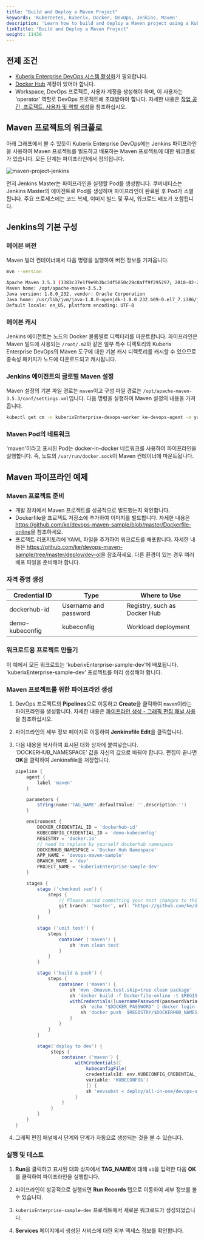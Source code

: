 ```yaml
---
title: "Build and Deploy a Maven Project"
keywords: 'Kubernetes, Kuberix, Docker, DevOps, Jenkins, Maven'
description: 'Learn how to build and deploy a Maven project using a Kuberix Enterprise pipeline.'
linkTitle: "Build and Deploy a Maven Project"
weight: 11430
---
```


## 전제 조건

- [Kuberix Enterprise DevOps 시스템 활성화](../../../pluggable-components/devops/)가 필요합니다.
- [Docker Hub](https://www.dockerhub.com/) 계정이 있어야 합니다.
- Workspace, DevOps 프로젝트, 사용자 계정을 생성해야 하며, 이 사용자는 'operator' 역할로 DevOps 프로젝트에 초대받아야 합니다. 자세한 내용은 [작업 공간, 프로젝트, 사용자 및 역할 생성](../../../quick-start/create-workspace-and-project/)을 참조하십시오.

## Maven 프로젝트의 워크플로

아래 그래프에서 볼 수 있듯이 Kuberix Enterprise DevOps에는 Jenkins 파이프라인을 사용하여 Maven 프로젝트를 빌드하고 배포하는 Maven 프로젝트에 대한 워크플로가 있습니다. 모든 단계는 파이프라인에서 정의됩니다.

![maven-project-jenkins](/images/docs/v3.3/devops-user-guide/examples/build-and-deploy-a-maven-project/maven-project-jenkins.png)

먼저 Jenkins Master는 파이프라인을 실행할 Pod를 생성합니다. 쿠버네티스는 Jenkins Master의 에이전트로 Pod를 생성하며 파이프라인이 완료된 후 Pod가 소멸됩니다. 주요 프로세스에는 코드 복제, 이미지 빌드 및 푸시, 워크로드 배포가 포함됩니다.

## Jenkins의 기본 구성

### 메이븐 버전

Maven 빌더 컨테이너에서 다음 명령을 실행하여 버전 정보를 가져옵니다.

```bash
mvn --version

Apache Maven 3.5.3 (3383c37e1f9e9b3bc3df5050c29c8aff9f295297; 2018-02-24T19:49:05Z)
Maven home: /opt/apache-maven-3.5.3
Java version: 1.8.0_232, vendor: Oracle Corporation
Java home: /usr/lib/jvm/java-1.8.0-openjdk-1.8.0.232.b09-0.el7_7.i386/jre
Default locale: en_US, platform encoding: UTF-8
```

### 메이븐 캐시

Jenkins 에이전트는 노드의 Docker 볼륨별로 디렉터리를 마운트합니다. 파이프라인은 Maven 빌드에 사용되는 `/root/.m2`와 같은 일부 특수 디렉토리와 Kuberix Enterprise DevOps의 Maven 도구에 대한 기본 캐시 디렉토리를 캐시할 수 있으므로 종속성 패키지가 노드에 다운로드되고 캐시됩니다.

### Jenkins 에이전트의 글로벌 Maven 설정

Maven 설정의 기본 파일 경로는 `maven`이고 구성 파일 경로는 `/opt/apache-maven-3.5.3/conf/settings.xml`입니다. 다음 명령을 실행하여 Maven 설정의 내용을 가져옵니다.

```bash
kubectl get cm -n kuberixEnterprise-devops-worker ke-devops-agent -o yaml
```

### Maven Pod의 네트워크

'maven'이라고 표시된 Pod는 docker-in-docker 네트워크를 사용하여 파이프라인을 실행합니다. 즉, 노드의 `/var/run/docker.sock`이 Maven 컨테이너에 마운트됩니다.

## Maven 파이프라인 예제

### Maven 프로젝트 준비

- 개발 장치에서 Maven 프로젝트를 성공적으로 빌드했는지 확인합니다.
- Dockerfile을 프로젝트 저장소에 추가하여 이미지를 빌드합니다. 자세한 내용은 <https://github.com/ke/devops-maven-sample/blob/master/Dockerfile-online>을 참조하세요.
- 프로젝트 리포지토리에 YAML 파일을 추가하여 워크로드를 배포합니다. 자세한 내용은 <https://github.com/ke/devops-maven-sample/tree/master/deploy/dev-ol>을 참조하세요. 다른 환경이 있는 경우 여러 배포 파일을 준비해야 합니다.

### 자격 증명 생성

| Credential ID   | Type                | Where to Use                 |
| --------------- | ------------------- | ---------------------------- |
| dockerhub-id    | Username and password | Registry, such as Docker Hub |
| demo-kubeconfig | kubeconfig          | Workload deployment         |

### 워크로드용 프로젝트 만들기

이 예에서 모든 워크로드는 'kuberixEnterprise-sample-dev'에 배포됩니다. 'kuberixEnterprise-sample-dev' 프로젝트를 미리 생성해야 합니다.

### Maven 프로젝트를 위한 파이프라인 생성

1. DevOps 프로젝트의 **Pipelines**으로 이동하고 **Create**을 클릭하여 `maven`이라는 파이프라인을 생성합니다. 자세한 내용은 [파이프라인 생성 - 그래픽 편집 패널 사용](../../how-to-use/pipelines/create-a-pipeline-using-graphical-editing-panel/)을 참조하십시오.

2. 파이프라인의 세부 정보 페이지로 이동하여 **Jenkinsfile Edit**을 클릭합니다.

3. 다음 내용을 복사하여 표시된 대화 상자에 붙여넣습니다. 'DOCKERHUB_NAMESPACE' 값을 자신의 값으로 바꿔야 합니다. 편집이 끝나면 **OK**을 클릭하여 Jenkinsfile을 저장합니다.

   ```groovy
   pipeline {
       agent {
           label 'maven'
       }
   
       parameters {
           string(name:'TAG_NAME',defaultValue: '',description:'')
       }
   
       environment {
           DOCKER_CREDENTIAL_ID = 'dockerhub-id'
           KUBECONFIG_CREDENTIAL_ID = 'demo-kubeconfig'
           REGISTRY = 'docker.io'
           // need to replace by yourself dockerhub namespace
           DOCKERHUB_NAMESPACE = 'Docker Hub Namespace'
           APP_NAME = 'devops-maven-sample'
           BRANCH_NAME = 'dev'
           PROJECT_NAME = 'kuberixEnterprise-sample-dev'
       }
   
       stages {
           stage ('checkout scm') {
               steps {
                   // Please avoid committing your test changes to this repository
                   git branch: 'master', url: "https://github.com/ke/devops-maven-sample.git"
               }
           }
   
           stage ('unit test') {
               steps {
                   container ('maven') {
                       sh 'mvn clean test'
                   }
               }
           }
   
           stage ('build & push') {
               steps {
                   container ('maven') {
                       sh 'mvn -Dmaven.test.skip=true clean package'
                       sh 'docker build -f Dockerfile-online -t $REGISTRY/$DOCKERHUB_NAMESPACE/$APP_NAME:SNAPSHOT-$BRANCH_NAME-$BUILD_NUMBER .'
                       withCredentials([usernamePassword(passwordVariable : 'DOCKER_PASSWORD' ,usernameVariable : 'DOCKER_USERNAME' ,credentialsId : "$DOCKER_CREDENTIAL_ID" ,)]) {
                           sh 'echo "$DOCKER_PASSWORD" | docker login $REGISTRY -u "$DOCKER_USERNAME" --password-stdin'
                           sh 'docker push  $REGISTRY/$DOCKERHUB_NAMESPACE/$APP_NAME:SNAPSHOT-$BRANCH_NAME-$BUILD_NUMBER'
                       }
                   }
               }
           }
   
           stage('deploy to dev') {
                steps {
                    container ('maven') {
                         withCredentials([
                             kubeconfigFile(
                             credentialsId: env.KUBECONFIG_CREDENTIAL_ID,
                             variable: 'KUBECONFIG')
                             ]) {
                             sh 'envsubst < deploy/all-in-one/devops-sample.yaml | kubectl apply -f -'
                         }
                    }
                }
           }
       }
   }
   ```

4. 그래픽 편집 패널에서 단계와 단계가 자동으로 생성되는 것을 볼 수 있습니다.

### 실행 및 테스트

1. **Run**을 클릭하고 표시된 대화 상자에서 **TAG_NAME**에 대해 `v1`을 입력한 다음 **OK**를 클릭하여 파이프라인을 실행합니다.

2. 파이프라인이 성공적으로 실행되면 **Run Records** 탭으로 이동하여 세부 정보를 볼 수 있습니다.

3. `kuberixEnterprise-sample-dev` 프로젝트에서 새로운 워크로드가 생성되었습니다.

4. **Services** 페이지에서 생성된 서비스에 대한 외부 액세스 정보를 확인합니다.
